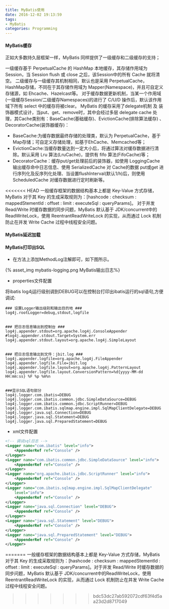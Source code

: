 ```yaml
---
title: MyBatis使用
date: 2016-12-02 19:13:59
tags:
- MyBatis
categories: Programming
---
```


#### MyBatis缓存

正如大多数持久层框架一样，MyBatis 同样提供了一级缓存和二级缓存的支持；

<!-- more -->

一级缓存基于 PerpetualCache 的 HashMap 本地缓存，其存储作用域为 Session，当 Session flush 或 close 之后，该Session中的所有 Cache 就将清空。
二级缓存与一级缓存其机制相同，默认也是采用 PerpetualCache，HashMap存储，不同在于其存储作用域为 Mapper(Namespace)，并且可自定义存储源，如 Ehcache、Hazelcast等。
对于缓存数据更新机制，当某一个作用域(一级缓存Session/二级缓存Namespaces)的进行了 C/U/D 操作后，默认该作用域下所有 select 中的缓存将被clear。
MyBatis 的缓存采用了delegate机制 及 装饰器模式设计，当put、get、remove时，其中会经过多层 delegate cache 处理，其Cache类别有：BaseCache(基础缓存)、EvictionCache(排除算法缓存) 、DecoratorCache(装饰器缓存)：
* BaseCache:为缓存数据最终存储的处理类，默认为 PerpetualCache，基于Map存储；可自定义存储处理，如基于EhCache、Memcached等；
* EvictionCache:当缓存数量达到一定大小后，将通过算法对缓存数据进行清除。默认采用 Lru 算法(LruCache)，提供有 fifo 算法(FifoCache)等；
* DecoratorCache：缓存put/get处理前后的装饰器，如使用 LoggingCache 输出缓存命中日志信息、使用 SerializedCache 对 Cache的数据 put或get 进行序列化及反序列化处理、当设置flushInterval(默认1/h)后，则使用 ScheduledCache 对缓存数据进行定时刷新等。

<<<<<<< HEAD
一般缓存框架的数据结构基本上都是 Key-Value 方式存储，MyBatis 对于其 Key 的生成采取规则为：[hashcode : checksum : mappedStementId : offset : limit : executeSql : queryParams]。
对于并发 Read/Write 时缓存数据的同步问题，MyBatis 默认基于 JDK/concurrent中的ReadWriteLock，使用 ReentrantReadWriteLock 的实现，从而通过 Lock 机制防止在并发 Write Cache 过程中线程安全问题。

#### MyBatis延迟加载



#### MyBatis打印出SQL

* 在方法上添加MethodLog注解即可，如下图所示。

{% asset_img mybatis-logging.png MyBatis输出日志%}


* properties文件配置

将ibatis log4j运行级别调到DEBUG可以在控制台打印出ibatis运行的sql语句,方便调试: 

```
### 设置Logger输出级别和输出目的地 ###
log4j.rootLogger=debug,stdout,logfile


### 把日志信息输出到控制台 ###
log4j.appender.stdout=org.apache.log4j.ConsoleAppender
#log4j.appender.stdout.Target=System.err
log4j.appender.stdout.layout=org.apache.log4j.SimpleLayout


### 把日志信息输出到文件：jbit.log ###
log4j.appender.logfile=org.apache.log4j.FileAppender
log4j.appender.logfile.File=jbit.log
log4j.appender.logfile.layout=org.apache.log4j.PatternLayout
log4j.appender.logfile.layout.ConversionPattern=%d{yyyy-MM-dd HH:mm:ss} %F %p %m%n


###显示SQL语句部分
log4j.logger.com.ibatis=DEBUG 
log4j.logger.com.ibatis.common.jdbc.SimpleDataSource=DEBUG 
log4j.logger.com.ibatis.common.jdbc.ScriptRunner=DEBUG 
log4j.logger.com.ibatis.sqlmap.engine.impl.SqlMapClientDelegate=DEBUG 
log4j.logger.java.sql.Connection=DEBUG 
log4j.logger.java.sql.Statement=DEBUG 
log4j.logger.java.sql.PreparedStatement=DEBUG
```

* xml文件配置

```XML
<!-- 调试sql日志 -->
<Logger name="com.ibatis" level="info">
    <AppenderRef ref="Console" />
</Logger>
<Logger name="com.ibatis.common.jdbc.SimpleDataSource" level="info">
    <AppenderRef ref="Console" />
</Logger>
<Logger name="org.apache.ibatis.jdbc.ScriptRunner" level="info">
    <AppenderRef ref="Console" />
</Logger>
<Logger name="com.ibatis.sqlmap.engine.impl.SqlMapClientDelegate"
    level="info">
    <AppenderRef ref="Console" />
</Logger>
<Logger name="java.sql.Connection" level="DEBUG">
    <AppenderRef ref="Console" />
</Logger>
<Logger name="java.sql.Statement" level="DEBUG">
    <AppenderRef ref="Console" />
</Logger>
<Logger name="java.sql.PreparedStatement" level="DEBUG">
    <AppenderRef ref="Console" />
</Logger>
```


=======
一般缓存框架的数据结构基本上都是 Key-Value 方式存储，MyBatis 对于其 Key 的生成采取规则为：[hashcode : checksum : mappedStementId : offset : limit : executeSql : queryParams]。对于并发 Read/Write 时缓存数据的同步问题，MyBatis 默认基于 JDK/concurrent中的ReadWriteLock，使用 ReentrantReadWriteLock 的实现，从而通过 Lock 机制防止在并发 Write Cache 过程中线程安全问题。
>>>>>>> bdc53dc27ab592072cdf63f4d5aa23d2d8717049
